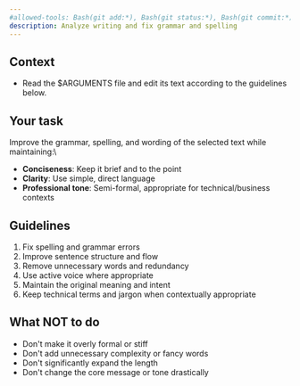 ```yaml
---
#allowed-tools: Bash(git add:*), Bash(git status:*), Bash(git commit:*), AskUserQuestion(*)
description: Analyze writing and fix grammar and spelling
---
```


## Context

- Read the $ARGUMENTS file and edit its text according to the guidelines below.

## Your task

Improve the grammar, spelling, and wording of the selected text while maintaining:\
- **Conciseness**: Keep it brief and to the point
- **Clarity**: Use simple, direct language
- **Professional tone**: Semi-formal, appropriate for technical/business contexts

## Guidelines

1. Fix spelling and grammar errors
2. Improve sentence structure and flow
3. Remove unnecessary words and redundancy
4. Use active voice where appropriate
5. Maintain the original meaning and intent
6. Keep technical terms and jargon when contextually appropriate

## What NOT to do

- Don't make it overly formal or stiff
- Don't add unnecessary complexity or fancy words
- Don't significantly expand the length
- Don't change the core message or tone drastically